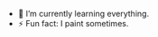
- 🌱 I’m currently learning everything.
- ⚡ Fun fact: I paint sometimes.

<!---
Rima-913/Rima-913 is a ✨ special ✨ repository because its `README.md` (this file) appears on your GitHub profile.
You can click the Preview link to take a look at your changes.
--->
